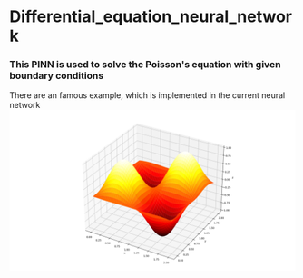 # Differential_equation_neural_network
### This PINN is used to solve the Poisson's equation with given boundary conditions
There are an famous example, which is implemented in the current neural network
![One of solutions](main_surface.png)
